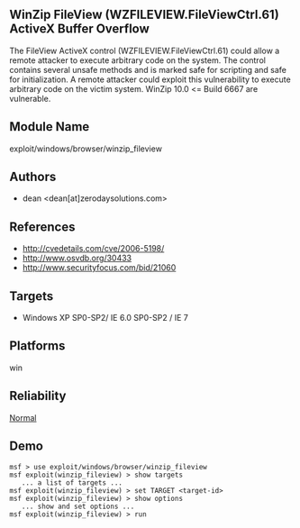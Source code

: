 ## WinZip FileView (WZFILEVIEW.FileViewCtrl.61) ActiveX Buffer Overflow

The FileView ActiveX control (WZFILEVIEW.FileViewCtrl.61) 
could allow a remote attacker to execute arbitrary code on 
the system. The control contains several unsafe methods and 
is marked safe for scripting and safe for initialization. A 
remote attacker could exploit this vulnerability to execute 
arbitrary code on the victim system. WinZip 10.0 <= Build 
6667 are vulnerable.


## Module Name
exploit/windows/browser/winzip_fileview

## Authors
* dean <dean[at]zerodaysolutions.com>


## References
* http://cvedetails.com/cve/2006-5198/
* http://www.osvdb.org/30433
* http://www.securityfocus.com/bid/21060



## Targets
* Windows XP SP0-SP2/ IE 6.0 SP0-SP2 / IE 7


## Platforms
win

## Reliability
[Normal](https://github.com/rapid7/metasploit-framework/wiki/Exploit-Ranking)

## Demo

```
msf > use exploit/windows/browser/winzip_fileview
msf exploit(winzip_fileview) > show targets
   ... a list of targets ...
msf exploit(winzip_fileview) > set TARGET <target-id>
msf exploit(winzip_fileview) > show options
   ... show and set options ...
msf exploit(winzip_fileview) > run
```
    
    